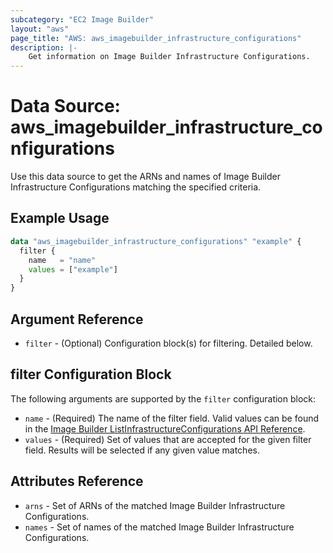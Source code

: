 ```yaml
---
subcategory: "EC2 Image Builder"
layout: "aws"
page_title: "AWS: aws_imagebuilder_infrastructure_configurations"
description: |-
    Get information on Image Builder Infrastructure Configurations.
---
```


# Data Source: aws_imagebuilder_infrastructure_configurations

Use this data source to get the ARNs and names of Image Builder Infrastructure Configurations matching the specified criteria.

## Example Usage

```terraform
data "aws_imagebuilder_infrastructure_configurations" "example" {
  filter {
    name   = "name"
    values = ["example"]
  }
}
```

## Argument Reference

* `filter` - (Optional) Configuration block(s) for filtering. Detailed below.

## filter Configuration Block

The following arguments are supported by the `filter` configuration block:

* `name` - (Required) The name of the filter field. Valid values can be found in the [Image Builder ListInfrastructureConfigurations API Reference](https://docs.aws.amazon.com/imagebuilder/latest/APIReference/API_ListInfrastructureConfigurations.html).
* `values` - (Required) Set of values that are accepted for the given filter field. Results will be selected if any given value matches.

## Attributes Reference

* `arns` - Set of ARNs of the matched Image Builder Infrastructure Configurations.
* `names` - Set of names of the matched Image Builder Infrastructure Configurations.
